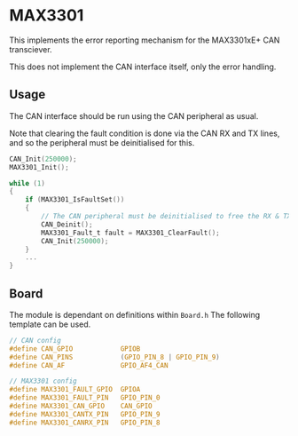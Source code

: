 # MAX3301
This implements the error reporting mechanism for the MAX3301xE+ CAN transciever.

This does not implement the CAN interface itself, only the error handling.

## Usage

The CAN interface should be run using the CAN peripheral as usual.

Note that clearing the fault condition is done via the CAN RX and TX lines, and so the peripheral must be deinitialised for this.

```C
CAN_Init(250000);
MAX3301_Init();

while (1)
{
    if (MAX3301_IsFaultSet())
    {
        // The CAN peripheral must be deinitialised to free the RX & TX lines
        CAN_Deinit();
        MAX3301_Fault_t fault = MAX3301_ClearFault();
        CAN_Init(250000);
    }
    ...
}
```


## Board

The module is dependant on  definitions within `Board.h`
The following template can be used.

```C
// CAN config
#define CAN_GPIO			GPIOB
#define CAN_PINS			(GPIO_PIN_8 | GPIO_PIN_9)
#define CAN_AF				GPIO_AF4_CAN

// MAX3301 config
#define MAX3301_FAULT_GPIO	GPIOA
#define MAX3301_FAULT_PIN	GPIO_PIN_0
#define MAX3301_CAN_GPIO	CAN_GPIO
#define MAX3301_CANTX_PIN	GPIO_PIN_9
#define MAX3301_CANRX_PIN	GPIO_PIN_8
```